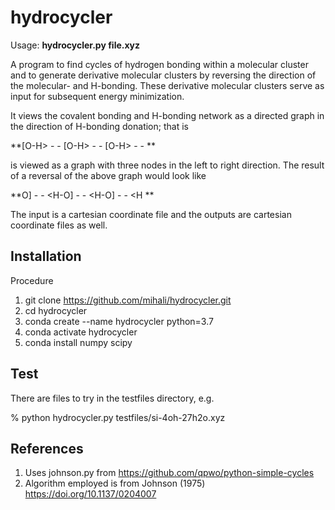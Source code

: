 # hydrocycler

Usage: **hydrocycler.py file.xyz**

A program to find cycles of hydrogen bonding within a molecular cluster and to generate derivative molecular clusters by reversing the direction of the molecular- and H-bonding. These derivative molecular clusters serve as input for subsequent energy minimization. 

It views the covalent bonding and H-bonding network as a directed graph in the direction of H-bonding donation; that is 

 **\[O-H> - - \[O-H> - - \[O-H> - - **

is viewed as a graph with three nodes in the left to right direction.  The result of a reversal of the above graph would look like

 **O] - - <H-O] - - <H-O] - - <H **

The input is a cartesian coordinate file and the outputs are cartesian coordinate files as well.                             
                               
## Installation

Procedure 
1. git clone https://github.com/mihali/hydrocycler.git 
2. cd hydrocycler
3. conda create --name hydrocycler python=3.7 
4. conda activate hydrocycler
5. conda install numpy scipy

## Test

There are files to try in the testfiles directory, e.g.

% python hydrocycler.py testfiles/si-4oh-27h2o.xyz

## References

1. Uses johnson.py from https://github.com/qpwo/python-simple-cycles
2. Algorithm employed is from Johnson (1975) https://doi.org/10.1137/0204007


  
